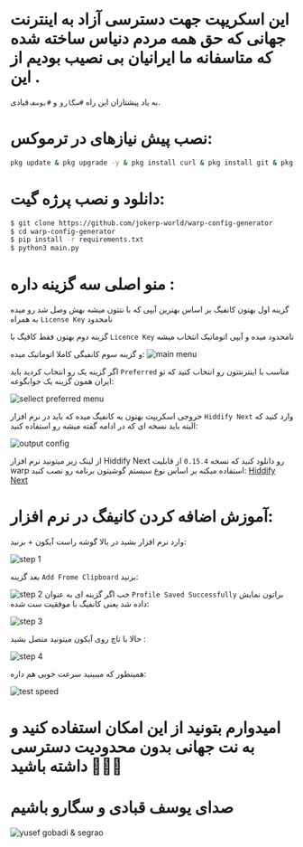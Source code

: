 # این اسکریپت جهت دسترسی آزاد به اینترنت جهانی که حق همه مردم دنیاس ساخته شده که متاسفانه ما ایرانیان بی نصیب بودیم از این .

به یاد پیشتازان این راه `#سگارو` و `#یوسف` قبادی.


# نصب پیش نیازهای در ترموکس:

```bash
pkg update & pkg upgrade -y & pkg install curl & pkg install git & pkg install python3 & pkg install python3-pip
```


# دانلود و نصب پرژه گیت:

```bash
$ git clone https://github.com/jokerp-world/warp-config-generator
$ cd warp-config-generator
$ pip install -r requirements.txt
$ python3 main.py

```
# منو اصلی سه گزینه داره :
گزینه اول بهتون کانفیگ بر اساس بهترین آیپی که با نتتون میشه بهش وصل شد رو میده به همراه `License Key` نامحدود

گزینه دوم بهتون فقط کافیگ با `Licence Key` نامحدود میده و آیپی اتوماتیک انتخاب میشه

و گزینه سوم کانفیگی کاملا اتوماتیک میده:
![main menu](https://github.com/jokerp-world/configs/blob/main/1.jpg)



اگر گزینه یک رو انتخاب کردید باید `Preferred` مناسب با اینترنتتون رو انتخاب کنید که تو ایران همون گزینه یک جوابگوعه:


![sellect preferred menu](https://github.com/jokerp-world/configs/blob/main/2.jpg)


خروجی اسکریپت بهتون یه کانفیگ میده که باید در نرم افزار `Hiddify Next` وارد کنید که البته باید نسخه ای که در ادامه گفته میشه رو استفاده کنید:

![output config](https://github.com/jokerp-world/configs/blob/main/3.jpg)


از لینک زیر میتونید نرم افزار Hiddify Next رو دانلود کنید که نسخه `0.15.4` از قابلیت warp استفاده میکنه بر اساس نوع سیستم گوشیتون برنامه رو نصب کنید: 
[Hiddify Next](https://github.com/hiddify/hiddify-next/releases)

# آموزش اضافه کردن کانیفگ در نرم افزار:

وارد نرم افزار بشید در بالا گوشه راست آیکون + بزنید:

![step 1](https://github.com/jokerp-world/configs/blob/main/4.jpg)

بعد گزینه `Add Frome Clipboard` بزنید:

![step 2](https://github.com/jokerp-world/configs/blob/main/5.jpg)
خب اگر گزینه ای به عنوان `Profile Saved Successfully` براتون نمایش داده شد یعنی کانفیگ با موفقیت ست شده:

![step 3](https://github.com/jokerp-world/configs/blob/main/6.jpg)

حالا با تاچ روی آیکون میتونید متصل بشید :

![step 4](https://github.com/jokerp-world/configs/blob/main/7.jpg)

همینطور که میبینید سرعت خوبی هم داره:

![test speed](https://github.com/jokerp-world/configs/blob/main/8.jpg)


# امیدوارم بتونید از این امکان استفاده کنید و به نت جهانی بدون محدودیت دسترسی داشته باشید 🙏🙏🙏


# صدای یوسف قبادی و سگارو باشیم 
![yusef gobadi & segrao](https://github.com/jokerp-world/configs/blob/main/9.jpg)
